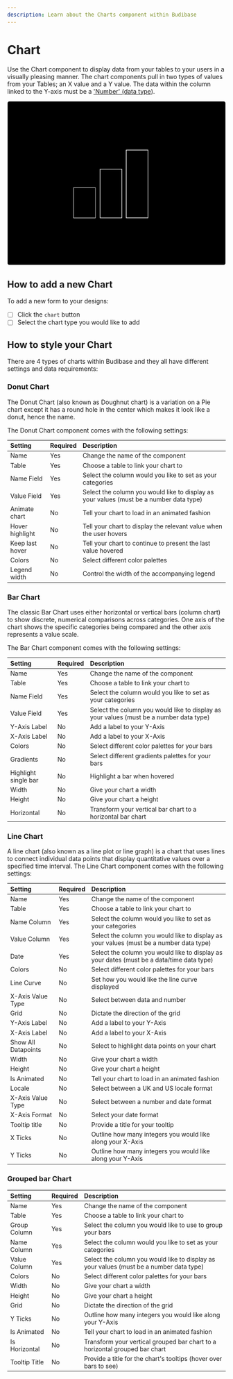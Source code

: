 ```yaml
---
description: Learn about the Charts component within Budibase
---
```


# Chart

Use the Chart component to display data from your tables to your users in a visually pleasing manner. The chart components pull in two types of values from your Tables; an X value and a Y value. The data within the column linked to the Y-axis must be a ['Number' \(data type](../../data/tables/columns.md)\).

![](../../.gitbook/assets/chart.png)

## How to add a new Chart

To add a new form to your designs:

* [ ] Click the `chart` button
* [ ] Select the chart type you would like to add

## How to style your Chart

There are 4 types of charts within Budibase and they all have different settings and data requirements:

### 

### Donut Chart

The Donut Chart \(also known as Doughnut chart\) is a variation on a Pie chart except it has a round hole in the center which makes it look like a donut, hence the name.

The Donut Chart component comes with the following settings:

| Setting | Required | Description |
| :--- | :--- | :--- |
| Name | Yes | Change the name of the component |
| Table | Yes | Choose a table to link your chart to |
| Name Field | Yes | Select the column would you like to set as your categories |
| Value Field | Yes | Select the column you would like to display as your values \(must be a number data type\) |
| Animate chart | No | Tell your chart to load in an animated fashion |
| Hover highlight | No | Tell your chart to display the relevant value when the user hovers |
| Keep last hover | No | Tell your chart to continue to present the last value hovered  |
| Colors | No | Select different color palettes |
| Legend width | No | Control the width of the accompanying legend |

### 

### Bar Chart

The classic Bar Chart uses either horizontal or vertical bars \(column chart\) to show discrete, numerical comparisons across categories. One axis of the chart shows the specific categories being compared and the other axis represents a value scale.

The Bar Chart component comes with the following settings:

| Setting | Required | Description |
| :--- | :--- | :--- |
| Name | Yes | Change the name of the component |
| Table | Yes | Choose a table to link your chart to |
| Name Field | Yes | Select the column would you like to set as your categories |
| Value Field | Yes | Select the column you would like to display as your values \(must be a number data type\) |
| Y-Axis Label | No | Add a label to your Y-Axis |
| X-Axis Label | No | Add a label to your X-Axis |
| Colors | No | Select different color palettes for your bars |
| Gradients | No | Select different gradients palettes for your bars |
| Highlight single bar | No | Highlight a bar when hovered |
| Width | No | Give your chart a width |
| Height | No | Give your chart a height |
| Horizontal | No | Transform your vertical bar chart to a horizontal bar chart |

### 

### Line Chart

A line chart \(also known as a line plot or line graph\) is a chart that uses lines to connect individual data points that display quantitative values over a specified time interval. The Line Chart component comes with the following settings:

| Setting | Required | Description |
| :--- | :--- | :--- |
| Name | Yes | Change the name of the component |
| Table | Yes | Choose a table to link your chart to |
| Name Column | Yes | Select the column would you like to set as your categories |
| Value Column | Yes | Select the column you would like to display as your values \(must be a number data type\) |
| Date  | Yes | Select the column you would like to display as your dates \(must be a data/time data type\) |
| Colors | No | Select different color palettes for your bars |
| Line Curve | No | Set how you would like the line curve displayed |
| X-Axis Value Type | No | Select between data and number |
| Grid | No | Dictate the direction of the grid |
| Y-Axis Label | No | Add a label to your Y-Axis |
| X-Axis Label | No | Add a label to your X-Axis |
| Show All Datapoints | No | Select to highlight data points on your chart |
| Width | No | Give your chart a width |
| Height | No | Give your chart a height |
| Is Animated | No | Tell your chart to load in an animated fashion |
| Locale | No | Select between a UK and US locale format |
| X-Axis Value Type | No | Select between a number and date format |
| X-Axis Format | No | Select your date format |
| Tooltip title | No | Provide a title for your tooltip |
| X Ticks | No | Outline how many integers you would like along your X-Axis |
| Y Ticks | No | Outline how many integers you would like along your Y-Axis |

### 

### Grouped bar Chart

| Setting | Required | Description |
| :--- | :--- | :--- |
| Name | Yes | Change the name of the component |
| Table | Yes | Choose a table to link your chart to |
| Group Column | Yes | Select the column you would like to use to group your bars |
| Name Column | Yes | Select the column would you like to set as your categories |
| Value Column | Yes | Select the column you would like to display as your values \(must be a number data type\) |
| Colors | No | Select different color palettes for your bars |
| Width | No | Give your chart a width |
| Height | No | Give your chart a height |
| Grid | No | Dictate the direction of the grid |
| Y Ticks | No | Outline how many integers you would like along your Y-Axis |
| Is Animated | No | Tell your chart to load in an animated fashion |
| Is Horizontal | No | Transform your vertical grouped bar chart to a horizontal grouped bar chart |
| Tooltip Title | No | Provide a title for the chart's tooltips \(hover over bars to see\) |







